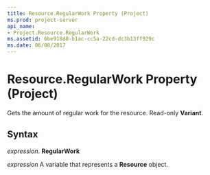 ```yaml
---
title: Resource.RegularWork Property (Project)
ms.prod: project-server
api_name:
- Project.Resource.RegularWork
ms.assetid: 6be918d8-b1ac-cc5a-22cd-dc3b13ff929c
ms.date: 06/08/2017
---
```



# Resource.RegularWork Property (Project)

Gets the amount of regular work for the resource. Read-only **Variant**.


## Syntax

 _expression_. **RegularWork**

 _expression_ A variable that represents a **Resource** object.


